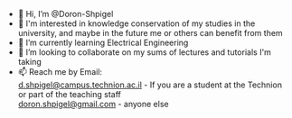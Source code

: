 - 👋 Hi, I’m @Doron-Shpigel
- 👀 I'm interested in knowledge conservation of my studies in the university, and maybe in the future me or others can benefit from them
- 🌱 I’m currently learning Electrical Engineering
- 💞️ I’m looking to collaborate on my sums of lectures and tutorials I'm taking
- 📫 Reach me by Email:\
  d.shpigel@campus.technion.ac.il \- If you are a student at the Technion or part of the teaching staff\
  doron.shpigel@gmail.com \- anyone else
<!---
Doron-Shpigel/Doron-Shpigel is a ✨ special ✨ repository because its `README.md` (this file) appears on your GitHub profile.
You can click the Preview link to take a look at your changes.
--->
